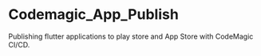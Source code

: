# Codemagic_App_Publish
Publishing flutter applications to play store and App Store with CodeMagic CI/CD.

